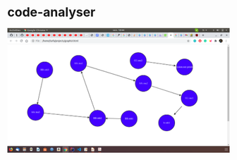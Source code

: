 # code-analyser

<img src="https://github.com/alitarfa/code-analyser/blob/calling-graph/Screenshot%20from%202020-10-30%2018-44-55.png"/>
